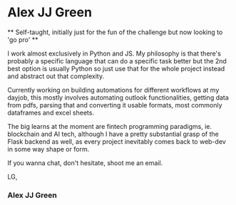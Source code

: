 # Alex JJ Green

** Self-taught, initially just for the fun of the challenge but now looking to 'go pro' **

I work almost exclusively in Python and JS. My philosophy is that there's probably a specific language that can do a specific task better but the 2nd best option is usually Python so just use that for the whole project instead and abstract out that complexity.

Currently working on building automations for different workflows at my dayjob, this mostly involves automating outlook functionalities, getting data from pdfs, parsing that and converting it usable formats, most commonly dataframes and excel sheets.

The big learns at the moment are fintech programming paradigms, ie. blockchain and AI tech, although I have a pretty substantial grasp of the Flask backend as well, as every project inevitably comes back to web-dev in some way shape or form.

If you wanna chat, don't hesitate, shoot me an email.

LG,

### Alex JJ Green

<!--
**AlexJJGreen/alexjjgreen** is a ✨ _special_ ✨ repository because its `README.md` (this file) appears on your GitHub profile.

Here are some ideas to get you started:

- 🔭 I’m currently working on ...
- 🌱 I’m currently learning ...
- 👯 I’m looking to collaborate on ...
- 🤔 I’m looking for help with ...
- 💬 Ask me about ...
- 📫 How to reach me: ...
- 😄 Pronouns: ...
- ⚡ Fun fact: ...
-->
